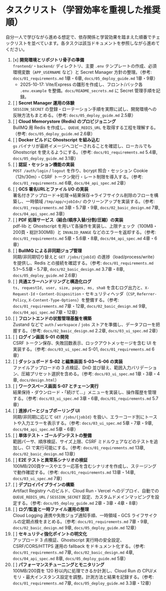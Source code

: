# タスクリスト（学習効率を重視した推奨順）

自分一人で学びながら進める想定で、依存関係と学習効果を踏まえた順番でチェックリストを並べています。各タスクは該当ドキュメントを参照しながら進めてください。

1. [x] **開発環境とリポジトリ骨子の準備**  
    `frontend/`・`backend/` ディレクトリ、主要 `.env` テンプレートの作成、必須環境変数（`APP_USERNAME` など）と Secret Manager 方針の整理。（参考: `docs/01_requirements.md` 1章・6章, `docs/05_deploy_guide.md` 1章・9章）  
    - 2025-10-17: Vite/Express の雛形を作成し、フロント/バック各 `.env.example` を整備。`docs/README_secrets.md` に Secret 管理手順を記録。
2. [ ] **Secret Manager 運用の体験**  
    `SESSION_SECRET` の登録・ローテーション手順を実際に試し、開発環境への反映方法もまとめる。（参考: `docs/05_deploy_guide.md` 2.5章）
3. [ ] **Cloud Memorystore (Redis) のプロビジョニング**  
    BullMQ 用 Redis を作成し、`QUEUE_REDIS_URL` を取得する工程を理解する。（参考: `docs/05_deploy_guide.md` 2.6章）
4. [ ] **Docker ビルドに Ghostscript を組み込む**  
    `gs` バイナリが最終イメージへコピーされることを確認し、ローカルでも Ghostscript を使えるようにする。（参考: `docs/01_requirements.md` 5.4章, `docs/05_deploy_guide.md` 3.1章）
5. [ ] **認証・セッション機能の実装**  
    `POST /auth/login` / `logout` を作り、bcrypt 照合・セッション Cookie（12h/30m）・CSRF トークン発行・レート制限を導入する。（参考: `docs/01_requirements.md` 6章, `docs/04_api_spec.md` 2章）
6. [ ] **GCS 署名URLとファイル I/O の実装**  
    署名付きアップロード→処理→結果保存→ライフサイクル削除のフローを構築し、一時領域 `/tmp/app/<jobId>/` のクリーンアップを実装する。（参考: `docs/01_requirements.md` 3章・5.7章・9章, `docs/02_basic_design.md` 7章, `docs/04_api_spec.md` 3章）
7. [ ] **PDF 処理サービス（結合/順序入替/分割/圧縮）の実装**  
    pdf-lib と Ghostscript を用いて各操作を実装し、上限チェック（100MB・200頁・総計300MB）と `INVALID_RANGE` などのエラーを返却する。（参考: `docs/01_requirements.md` 5章・5.6章・8章, `docs/04_api_spec.md` 4章・6章）
8. [ ] **BullMQ による非同期ジョブ管理**  
    同期/非同期切り替えと `GET /jobs/{jobId}` の進捗（load/process/write）を提供し、Redis との接続を確認する。（参考: `docs/01_requirements.md` 5.1〜5.5章・5.7章, `docs/02_basic_design.md` 3.7章・8章, `docs/05_deploy_guide.md` 2.6章）
9. [ ] **共通エラーハンドリングと構造化ログ**  
    `ts, requestId, user, size, pages, ms, sha8` を含むログ出力と、`X-Request-Id`・`Content-Disposition`・セキュリティヘッダ（`CSP`, `Referrer-Policy`, `X-Content-Type-Options`）を整備する。（参考: `docs/01_requirements.md` 7章・12章, `docs/02_basic_design.md` 9章, `docs/04_api_spec.md` 7章・12章）
10. [ ] **フロントエンドの状態管理基盤を構築**  
     Zustand などで `auth` / `workspace` / `jobs` ストアを準備し、データフローを把握する。（参考: `docs/02_basic_design.md` 2.2章, `docs/03_ui_spec.md` 2章）
11. [ ] **ログイン画面 S-01 の開発**  
     CSRF トークン保存、失敗回数表示、ロックアウトメッセージを含む UI を実装する。（参考: `docs/03_ui_spec.md` S-01, `docs/01_requirements.md` 6章）
12. [ ] **ダッシュボード S-02 と編集画面 S-03〜S-06 の実装**  
     ファイルアップロードの 3 点検証、DnD 並び替え、範囲入力バリデーション、圧縮プリセット選択を含める。（参考: `docs/03_ui_spec.md` 1章・3章・4章, `docs/design.html`）
13. [ ] **ワークスペース画面 S-07 とチェーン実行**  
     結果保持・ダウンロード・「続けて…」メニューを実装し、操作履歴を管理する。（参考: `docs/03_ui_spec.md` 3章・6章, `docs/01_requirements.md` 5.7章）
14. [ ] **進捗バーとジョブポーリング UI**  
     同期/非同期に応じて `GET /jobs/{jobId}` を扱い、エラーコード別にトーストや入力エラーを表示する。（参考: `docs/03_ui_spec.md` 5章・7章・9章, `docs/04_api_spec.md` 5章・6章）
15. [ ] **単体テスト・ゴールデンテストの整備**  
     範囲パーサ、順序検証、サイズ上限、CSRF ミドルウェアなどのテストを追加し、CI で実行可能にする。（参考: `docs/01_requirements.md` 13章, `docs/02_basic_design.md` 13章）
16. [ ] **E2E テストと異常系シナリオの検証**  
     100MB/200頁ケースやエラー応答を含むシナリオを作成し、ステージングで動作確認する。（参考: `docs/01_requirements.md` 13章・14章, `docs/03_ui_spec.md` 7章）
17. [ ] **デプロイパイプラインの構築**  
     Artifact Registry へのビルド、Cloud Run・Vercel へのデプロイ、自動での `QUEUE_REDIS_URL` / `SESSION_SECRET` 設定、カスタムドメインマッピングを設定する。（参考: `docs/05_deploy_guide.md` 2章・3章・4章・8章）
18. [ ] **ログ/監査と一時ファイル運用の整理**  
     Cloud Logging 連携や失敗ジョブ通知手順、一時領域・GCS ライフサイクルの定期点検をまとめる。（参考: `docs/01_requirements.md` 7章・9章, `docs/02_basic_design.md` 9章, `docs/05_deploy_guide.md` 12章）
19. [ ] **セキュリティ強化ポイントの明文化**  
     アップロード 3 点検証、Ghostscript 実行時の安全設定、CSRF/CORS/HTTPS 運用の fallback をドキュメント化する。（参考: `docs/01_requirements.md` 7章, `docs/02_basic_design.md` 4章, `docs/04_api_spec.md` 8章, `docs/05_deploy_guide.md` 5章）
20. [ ] **パフォーマンスチューニングとモニタリング**  
     100MB/200頁を 120 秒以内に処理できるか計測し、Cloud Run の CPU/メモリ・最大インスタンス設定を調整。計測方法と結果を記録する。（参考: `docs/01_requirements.md` 7章, `docs/05_deploy_guide.md` 3.3章・12章）
